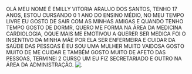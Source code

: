 OLÁ MEU NOME É EMILLY VITORIA ARAUJO DOS SANTOS, TENHO 17 ANOS, ESTOU CURSANDO 0 1 ANO DO ENSINO MÉDIO, NO MEU TEMPO LIVRE EU GOSTO DE SAIR COM AS MINHAS AMIGAS E QUANDO TENHO TEMPO GOSTO DE DORMR, QUERO ME FORMA NA ÁREA DA MEDICINA CARDIOLOGIA, OQUE MAIS ME EMOTIVOU A QUERER SER MEDICA FOI O INSENTIVO DA MINHA MÃE POR ELA SER ENFERMEIRA E CUIDAR DA SAÚDE DAS PESSOAS É EU SOU UMA MULHER MUITO VAIDOSA GOSTO MUITO DE ME CUIDAR E TAMBÉM GOSTO MUITO DE AFETO DAS PESSOAS, TERMINEI 2 CURSO UM EU FIZ SECRETARIADO E OUTRO NA ÁREA DA ADMINISTRAÇÃO.
![.](https://media1.tenor.com/m/SECM2xSrLdIAAAAC/amor-te.gif)
